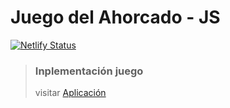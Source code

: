 # Juego del Ahorcado - JS

[![Netlify Status](https://api.netlify.com/api/v1/badges/c91cfa66-07d2-4e4d-9f8d-536d5f3928e6/deploy-status)](https://app.netlify.com/sites/ahorcado-js/deploys)

> ### Inplementación juego
>
> visitar [Aplicación](https://ahorcado-js.netlify.app/)
